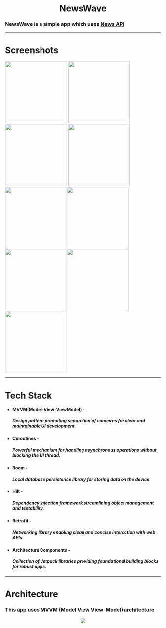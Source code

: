 <h1 align="center"> NewsWave </h1>
<h3 align="start">  
  
  NewsWave is a simple app which uses [News API](https://newsdata.io/blog/news-api-for-android/)
</h3>

---

<h1>Screenshots</h1>

<img src="https://imgur.com/uSc2p8D.png" width="200"> <img src="https://imgur.com/m1iCQTV.png" width="200">
<img src="https://imgur.com/zakEgup.png" width="200"> <img src="https://imgur.com/em2P92c.png" width="200">
<img src="https://imgur.com/ruNJ22k.png" width="200"><img src="https://imgur.com/4LZIY4z.png" width="200">
<img src="https://imgur.com/6UmGoCu.png" width="200"><img src="https://imgur.com/LXyz8Oe.png" width="200">
<img src="https://imgur.com/9Jl3oe0.png" width="200">

---

<h1>
  Tech Stack
</h1>

<h4>

- MVVM(Model-View-ViewModel) - <h5>Design pattern promoting separation of concerns for clear and maintainable UI development.</h5>
- Coroutines - <h5>Powerful mechanism for handling asynchronous operations without blocking the UI thread.</h5>
- Room - <h5>Local database persistence library for storing data on the device.</h5>
- Hilt - <h5>Dependency injection framework streamlining object management and testability.</h5>
- Retrofit - <h5>Networking library enabling clean and concise interaction with web APIs.</h5>
- Architecture Components - <h5>Collection of Jetpack libraries providing foundational building blocks for robust apps.</h5>
</h4>

----

<h1>Architecture</h1>
<h3>This app uses MVVM (Model View View-Model) architecture</h3>
<p align="center">
<img src="https://user-images.githubusercontent.com/5742609/141597565-fb276346-346a-4a08-a731-bbf9f0db890f.png"  />  
</p>
